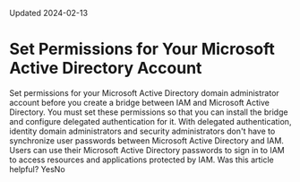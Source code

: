 Updated 2024-02-13
# Set Permissions for Your Microsoft Active Directory Account
Set permissions for your Microsoft Active Directory domain administrator account before you create a bridge between IAM and Microsoft Active Directory.
You must set these permissions so that you can install the bridge and configure delegated authentication for it.
With delegated authentication, identity domain administrators and security administrators don't have to synchronize user passwords between Microsoft Active Directory and IAM. Users can use their Microsoft Active Directory passwords to sign in to IAM to access resources and applications protected by IAM.
Was this article helpful?
YesNo

